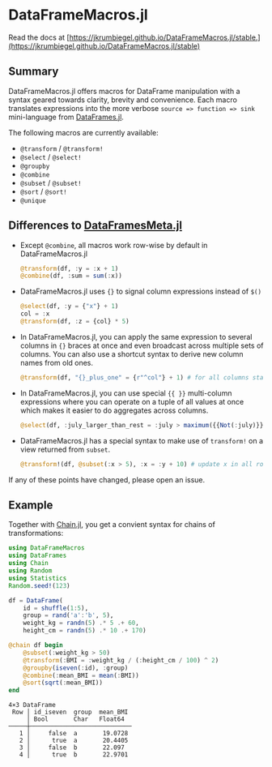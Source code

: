 # DataFrameMacros.jl

Read the docs at [https://jkrumbiegel.github.io/DataFrameMacros.jl/stable.](https://jkrumbiegel.github.io/DataFrameMacros.jl/stable)

## Summary

DataFrameMacros.jl offers macros for DataFrame manipulation with a syntax geared towards clarity, brevity and convenience.
Each macro translates expressions into the more verbose `source => function => sink` mini-language from [DataFrames.jl](https://github.com/JuliaData/DataFrames.jl).

The following macros are currently available:
- `@transform` / `@transform!`
- `@select` / `@select!`
- `@groupby`
- `@combine`
- `@subset` / `@subset!`
- `@sort` / `@sort!`
- `@unique`

## Differences to [DataFramesMeta.jl](https://github.com/JuliaData/DataFramesMeta.jl)

- Except `@combine`, all macros work row-wise by default in DataFrameMacros.jl
  ```julia
  @transform(df, :y = :x + 1)
  @combine(df, :sum = sum(:x))
  ```
- DataFrameMacros.jl uses `{}` to signal column expressions instead of `$()`
  ```julia
  @select(df, :y = {"x"} + 1)
  col = :x
  @transform(df, :z = {col} * 5)
  ```
- In DataFrameMacros.jl, you can apply the same expression to several columns in `{}` braces at once and even broadcast across multiple sets of columns. You can also use a shortcut syntax to derive new column names from old ones.
  ```julia
  @transform(df, "{}_plus_one" = {r"^col"} + 1) # for all columns starting with "col"
  ```
- In DataFrameMacros.jl, you can use special `{{ }}` multi-column expressions where you can operate on a tuple of all values at once which makes it easier to do aggregates across columns.
  ```julia
  @select(df, :july_larger_than_rest = :july > maximum({{Not(:july)}}))
  ```
- DataFrameMacros.jl has a special syntax to make use of `transform!` on a view returned from `subset`.
  ```julia
  @transform!(df, @subset(:x > 5), :x = :y + 10) # update x in all rows where x > 5
  ```

If any of these points have changed, please open an issue.

## Example

Together with [Chain.jl](https://github.com/jkrumbiegel/Chain.jl), you get a convient syntax for chains of transformations:

```julia
using DataFrameMacros
using DataFrames
using Chain
using Random
using Statistics
Random.seed!(123)

df = DataFrame(
    id = shuffle(1:5),
    group = rand('a':'b', 5),
    weight_kg = randn(5) .* 5 .+ 60,
    height_cm = randn(5) .* 10 .+ 170)

@chain df begin
    @subset(:weight_kg > 50)
    @transform(:BMI = :weight_kg / (:height_cm / 100) ^ 2)
    @groupby(iseven(:id), :group)
    @combine(:mean_BMI = mean(:BMI))
    @sort(sqrt(:mean_BMI))
end
```

```
4×3 DataFrame
 Row │ id_iseven  group  mean_BMI
     │ Bool       Char   Float64
─────┼────────────────────────────
   1 │     false  a       19.0728
   2 │      true  a       20.4405
   3 │     false  b       22.097
   4 │      true  b       22.9701
```
